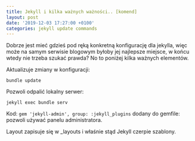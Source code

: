 ```yaml
---
title: Jekyll i kilka ważnych ważności.. [komend]
layout: post
date: '2019-12-03 17:27:00 +0100'
categories: jekyll update commands
---
```


Dobrze jest mieć gdzieś pod ręką konkretną konfigurację dla jekylla, więc może na samym serwisie blogowym byłoby jej najlepsze miejsce, w końcu wtedy nie trzeba szukać prawda? No to poniżej kilka ważnych elementów.


Aktualizuje zmiany w konfiguracji:

`bundle update`

Pozwoli odpalić lokalny serwer:
```
jekyll exec bundle serv
```

Kod:
`gem 'jekyll-admin', group: :jekyll_plugins`
dodany do gemfile:  pozwoli używać panelu administratora.

Layout zapisuje się w _layouts i właśnie stąd Jekyll czerpie szablony.